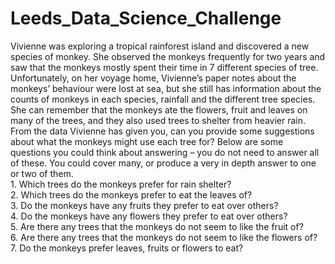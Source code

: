 # Leeds_Data_Science_Challenge
Vivienne was exploring a tropical rainforest island and discovered a new species of monkey. She observed the monkeys frequently for two years and saw that the monkeys mostly spent their time in 7 different species of tree. Unfortunately, on her voyage home, Vivienne’s paper notes about the monkeys’ behaviour were lost at sea, but she still has information about the counts of monkeys in each species, rainfall and the different tree species. She can remember that the monkeys ate the flowers, fruit and leaves on many of the trees, and they also used trees to shelter from heavier rain.
From the data Vivienne has given you, can you provide some suggestions about what the monkeys might use each tree for?
Below are some questions you could think about answering – you do not need to answer all of these. You could cover many, or produce a very in depth answer to one or two of them.
<br /> 1. Which trees do the monkeys prefer for rain shelter?
<br /> 2. Which trees do the monkeys prefer to eat the leaves of?
<br /> 3. Do the monkeys have any fruits they prefer to eat over others?
<br /> 4. Do the monkeys have any flowers they prefer to eat over others?
<br /> 5. Are there any trees that the monkeys do not seem to like the fruit of?
<br /> 6. Are there any trees that the monkeys do not seem to like the flowers of?
<br /> 7. Do the monkeys prefer leaves, fruits or flowers to eat?

